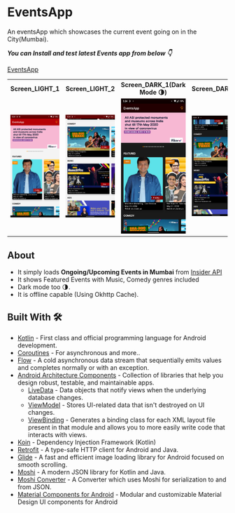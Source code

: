 
# EventsApp
An eventsApp which showcases the current event going on in the City(Mumbai).

***You can Install and test latest Events app from below 👇***

[EventsApp](https://github.com/Zaraki596/EventsApp/releases/download/1.0/events-app-v-1.0.apk)

<table style="width:100%">
  <tr>
    <th>Screen_LIGHT_1</th>
    <th>Screen_LIGHT_2</th>
    <th>Screen_DARK_1(Dark Mode 🌗)</th>
    <th>Screen_DARK_2</th>
  </tr>
  <tr>
    <td><img src="art/Screen1_light.jpg"/></td>
    <td><img src="art/Screen2_light.jpg"/></td>
    <td><img src="art/Screen1_dark.jpg"/></td>
    <td><img src="art/Screen2_dark.jpg"/></td>
  </tr>
</table>

## About
- It simply loads **Ongoing/Upcoming Events in Mumbai** from [Insider API](https://api.insider.in/home?norm=1&filterBy=go-out&city=mumbai)
- It shows Featured Events with Music, Comedy genres included
- Dark mode too 🌗.
- It is offline capable (Using Okhttp Cache).

## Built With 🛠
- [Kotlin](https://kotlinlang.org/) - First class and official programming language for Android development.
- [Coroutines](https://kotlinlang.org/docs/reference/coroutines-overview.html) - For asynchronous and more..
- [Flow](https://kotlin.github.io/kotlinx.coroutines/kotlinx-coroutines-core/kotlinx.coroutines.flow/-flow/) - A cold asynchronous data stream that sequentially emits values and completes normally or with an exception.
- [Android Architecture Components](https://developer.android.com/topic/libraries/architecture) - Collection of libraries that help you design robust, testable, and maintainable apps.
  - [LiveData](https://developer.android.com/topic/libraries/architecture/livedata) - Data objects that notify views when the underlying database changes.
  - [ViewModel](https://developer.android.com/topic/libraries/architecture/viewmodel) - Stores UI-related data that isn't destroyed on UI changes.
  - [ViewBinding](https://developer.android.com/topic/libraries/view-binding) - Generates a binding class for each XML layout file present in that module and allows you to more easily write code that interacts with views.
- [Koin](https://start.insert-koin.io/) - Dependency Injection Framework (Kotlin)
- [Retrofit](https://square.github.io/retrofit/) - A type-safe HTTP client for Android and Java.
- [Glide](https://bumptech.github.io/glide/) - A fast and efficient image loading library for Android focused on smooth scrolling.
- [Moshi](https://github.com/square/moshi) - A modern JSON library for Kotlin and Java.
- [Moshi Converter](https://github.com/square/retrofit/tree/master/retrofit-converters/moshi) - A Converter which uses Moshi for serialization to and from JSON.
- [Material Components for Android](https://github.com/material-components/material-components-android) - Modular and customizable Material Design UI components for Android
